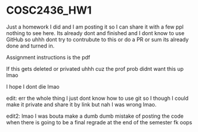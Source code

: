 # COSC2436_HW1
Just a homework I did and I am posting it so I can share it with a few ppl nothing to see here. Its already dont and finished and I dont know to use GitHub so uhhh dont try to contrubute to this or do a PR or sum its already done and turned in.

Assignment instructions is the pdf

If this gets deleted or privated uhhh cuz the prof prob didnt want this up lmao

I hope I dont die lmao

edit: err the whole thing I just dont know how to use git so I though I could make it private and share it by link but nah I was wrong lmao.

edit2: lmao I was bouta make a dumb dumb mistake of posting the code when there is going to be a final regrade at the end of the semester fk oops